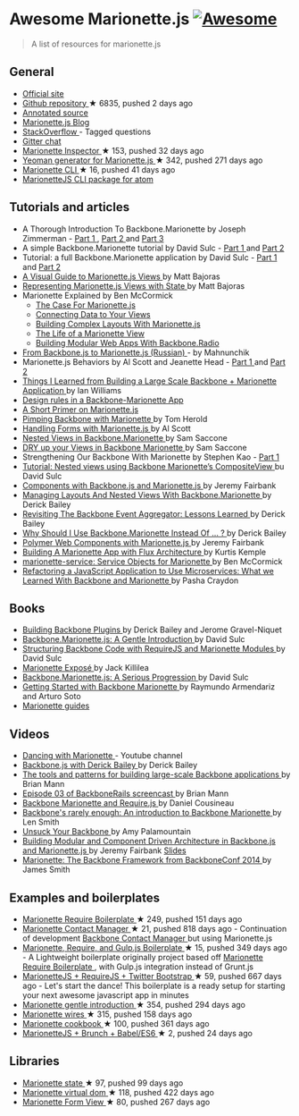 <h1>
 Awesome Marionette.js
 <a href="https://github.com/sindresorhus/awesome">
  <img alt="Awesome" src="https://cdn.rawgit.com/sindresorhus/awesome/d7305f38d29fed78fa85652e3a63e154dd8e8829/media/badge.svg"/>
 </a>
</h1>
<blockquote>
 <p>
  A list of resources for marionette.js
 </p>
</blockquote>
<h2>
 General
</h2>
<ul>
 <li>
  <a href="http://marionettejs.com/">
   Official site
  </a>
 </li>
 <li>
  <a href="https://github.com/marionettejs/backbone.marionette">
   Github repository
  </a>
  <span>
   &#9733 6835, pushed 2 days ago
  </span>
 </li>
 <li>
  <a href="http://marionettejs.com/annotated-src/backbone.marionette">
   Annotated source
  </a>
 </li>
 <li>
  <a href="http://blog.marionettejs.com/">
   Marionette.js Blog
  </a>
 </li>
 <li>
  <a href="http://stackoverflow.com/questions/tagged/marionette">
   StackOverflow
  </a>
  - Tagged questions
 </li>
 <li>
  <a href="https://gitter.im/marionettejs/backbone.marionette">
   Gitter chat
  </a>
 </li>
 <li>
  <a href="https://github.com/marionettejs/marionette.inspector">
   Marionette Inspector
  </a>
  <span>
   &#9733 153, pushed 32 days ago
  </span>
 </li>
 <li>
  <a href="https://github.com/mrichard/generator-marionette">
   Yeoman generator for Marionette.js
  </a>
  <span>
   &#9733 342, pushed 271 days ago
  </span>
 </li>
 <li>
  <a href="https://github.com/denar90/marionette-cli">
   Marionette CLI
  </a>
  <span>
   &#9733 16, pushed 41 days ago
  </span>
 </li>
 <li>
  <a href="https://atom.io/packages/atom-marionettejs-cli">
   MarionetteJS CLI package for atom
  </a>
 </li>
</ul>
<h2>
 Tutorials and articles
</h2>
<ul>
 <li>
  A Thorough Introduction To Backbone.Marionette by Joseph Zimmerman -
  <a href="http://www.smashingmagazine.com/2013/02/11/introduction-backbone-marionette/">
   Part 1
  </a>
  ,
  <a href="http://www.smashingmagazine.com/2013/04/02/thorough-introduction-backbone-marionette-part-2-modules/">
   Part 2
  </a>
  and
  <a href="http://www.smashingmagazine.com/2014/06/05/thorough-introduction-backbone-marionette-part-3/">
   Part 3
  </a>
 </li>
 <li>
  A simple Backbone.Marionette tutorial by David Sulc -
  <a href="http://davidsulc.com/blog/2012/04/15/a-simple-backbone-marionette-tutorial/">
   Part 1
  </a>
  and
  <a href="http://davidsulc.com/blog/2012/04/22/a-simple-backbone-marionette-tutorial-part-2/">
   Part 2
  </a>
 </li>
 <li>
  Tutorial: a full Backbone.Marionette application by David Sulc -
  <a href="http://davidsulc.com/blog/2012/05/06/tutorial-a-full-backbone-marionette-application-part-1/">
   Part 1
  </a>
  and
  <a href="http://davidsulc.com/blog/2012/05/13/tutorial-a-full-backbone-marionette-application-part-2/">
   Part 2
  </a>
 </li>
 <li>
  <a href="http://www.artandlogic.com/blog/2013/03/a-visual-guide-to-marionette-js-views/">
   A Visual Guide to Marionette.js Views
  </a>
  by Matt Bajoras
 </li>
 <li>
  <a href="http://www.artandlogic.com/blog/2013/06/representing-marionette-js-views-with-state/">
   Representing Marionette.js Views with State
  </a>
  by Matt Bajoras
 </li>
 <li>
  Marionette Explained by Ben McCormick
  <ul>
   <li>
    <a href="http://benmccormick.org/2014/12/02/the-case-for-marionette-js/">
     The Case For Marionette.js
    </a>
   </li>
   <li>
    <a href="http://benmccormick.org/2014/12/10/marionette-explained-connecting-your-data-to-your-views/">
     Connecting Data to Your Views
    </a>
   </li>
   <li>
    <a href="http://benmccormick.org/2014/12/22/building-complex-layouts-with-marionette-js/">
     Building Complex Layouts With Marionette.js
    </a>
   </li>
   <li>
    <a href="http://benmccormick.org/2015/01/05/marionette-view-life-cycles/">
     The Life of a Marionette View
    </a>
   </li>
   <li>
    <a href="http://benmccormick.org/2015/01/26/backbone-radio/">
     Building Modular Web Apps With Backbone.Radio
    </a>
   </li>
  </ul>
 </li>
 <li>
  <a href="http://habrahabr.ru/post/207730/">
   From Backbone.js to Marionette.js (Russian)
  </a>
  - by Mahnunchik
 </li>
 <li>
  Marionette.js Behaviors by Al Scott and Jeanette Head -
  <a href="http://spin.atomicobject.com/2014/09/11/marionette-behaviors-overview/">
   Part 1
  </a>
  and
  <a href="http://spin.atomicobject.com/2014/09/12/testing-marionette-js-behaviors/">
   Part 2
  </a>
 </li>
 <li>
  <a href="http://authenticff.com/journal/building-large-scale-backbone-marionette-applications">
   Things I Learned from Building a Large Scale Backbone + Marionette Application
  </a>
  by Ian Williams
 </li>
 <li>
  <a href="http://cloudandcode.tumblr.com/post/98671637921/design-rules-in-a-backbone-marionette-app">
   Design rules in a Backbone-Marionette App
  </a>
 </li>
 <li>
  <a href="http://cloudandcode.tumblr.com/post/98265035816/a-short-primer-on-marionette-js">
   A Short Primer on Marionette.js
  </a>
 </li>
 <li>
  <a href="http://scm.io/blog/hack/2014/09/backbone-marionette/">
   Pimping Backbone with Marionette
  </a>
  by Tom Herold
 </li>
 <li>
  <a href="http://spin.atomicobject.com/2013/11/25/forms-marionette-js-backbone/">
   Handling Forms with Marionette.js
  </a>
  by Al Scott
 </li>
 <li>
  <a href="http://blog.mojotech.com/nested-views-in-backbone-marionette/">
   Nested Views in Backbone.Marionette
  </a>
  by Sam Saccone
 </li>
 <li>
  <a href="http://blog.mojotech.com/dry-up-your-views-in-backbone-marionette/">
   DRY up your Views in Backbone Marionette
  </a>
  by Sam Saccone
 </li>
 <li>
  Strengthening Our Backbone With Marionette by Stephen Kao -
  <a href="http://tech.kinja.com/strengthening-our-backbone-with-marionette-part-i-1583630931">
   Part 1
  </a>
 </li>
 <li>
  <a href="http://davidsulc.com/blog/2013/02/03/tutorial-nested-views-using-backbone-marionettes-compositeview/">
   Tutorial: Nested views using Backbone Marionette’s CompositeView
  </a>
  bu David Sulc
 </li>
 <li>
  <a href="http://blog.jeremyfairbank.com/javascript/components-with-backbone-js-and-marionette-js/">
   Components with Backbone.js and Marionette.js
  </a>
  by Jeremy Fairbank
 </li>
 <li>
  <a href="http://lostechies.com/derickbailey/2012/03/22/managing-layouts-and-nested-views-with-backbone-marionette/">
   Managing Layouts And Nested Views With Backbone.Marionette
  </a>
  by Derick Bailey
 </li>
 <li>
  <a href="http://lostechies.com/derickbailey/2012/04/03/revisiting-the-backbone-event-aggregator-lessons-learned/">
   Revisiting The Backbone Event Aggregator: Lessons Learned
  </a>
  by Derick Bailey
 </li>
 <li>
  <a href="http://lostechies.com/derickbailey/2012/06/13/why-should-i-use-backbone-marionette-instead-of-%E2%80%A6/">
   Why Should I Use Backbone.Marionette Instead Of … ?
  </a>
  by Derick Bailey
 </li>
 <li>
  <a href="http://blog.jeremyfairbank.com/javascript/polymer-web-components-with-marionette-js/">
   Polymer Web Components with Marionette.js
  </a>
  by Jeremy Fairbank
 </li>
 <li>
  <a href="http://iamnotarealprogrammer.com/flux-architecture-in-a-backbone-and-marionette-app/">
   Building A Marionette App with Flux Architecture
  </a>
  by Kurtis Kemple
 </li>
 <li>
  <a href="http://benmccormick.org/2015/05/25/marionette-service-service-objects-for-marionette/">
   marionette-service: Service Objects for Marionette
  </a>
  by Ben McCormick
 </li>
 <li>
  <a href="https://www.safaribooksonline.com/blog/2015/11/24/refactoring-javascript-microservice-backbone-marionette/">
   Refactoring a JavaScript Application to Use Microservices: What we Learned With Backbone and Marionette
  </a>
  by Pasha Craydon
 </li>
</ul>
<h2>
 Books
</h2>
<ul>
 <li>
  <a href="https://leanpub.com/building-backbone-plugins">
   Building Backbone Plugins
  </a>
  by Derick Bailey and Jerome Gravel-Niquet
 </li>
 <li>
  <a href="https://leanpub.com/marionette-gentle-introduction">
   Backbone.Marionette.js: A Gentle Introduction
  </a>
  by David Sulc
 </li>
 <li>
  <a href="https://leanpub.com/structuring-backbone-with-requirejs-and-marionette">
   Structuring Backbone Code with RequireJS and Marionette Modules
  </a>
  by David Sulc
 </li>
 <li>
  <a href="https://leanpub.com/marionetteexpose">
   Marionette Exposé
  </a>
  by Jack Killilea
 </li>
 <li>
  <a href="https://leanpub.com/marionette-serious-progression">
   Backbone.Marionette.js: A Serious Progression
  </a>
  by David Sulc
 </li>
 <li>
  <a href="http://www.amazon.com/dp/1783284250/">
   Getting Started with Backbone Marionette
  </a>
  by Raymundo Armendariz and Arturo Soto
 </li>
 <li>
  <a href="https://www.gitbook.com/book/marionette/marionette-guides/details">
   Marionette guides
  </a>
 </li>
</ul>
<h2>
 Videos
</h2>
<ul>
 <li>
  <a href="https://www.youtube.com/channel/UC6dVRPnSACav2AYB5XG7BZw">
   Dancing with Marionette
  </a>
  - Youtube channel
 </li>
 <li>
  <a href="https://www.youtube.com/watch?v=VERQEr-bVTs">
   Backbone.js with Derick Bailey
  </a>
  by Derick Bailey
 </li>
 <li>
  <a href="https://www.youtube.com/watch?v=qWr7x9wk6_c">
   The tools and patterns for building large-scale Backbone applications
  </a>
  by Brian Mann
 </li>
 <li>
  <a href="https://www.youtube.com/watch?v=KT31H3Ayliw">
   Episode 03 of BackboneRails screencast
  </a>
  by Brian Mann
 </li>
 <li>
  <a href="https://www.youtube.com/watch?v=4K4JKtAGPu4">
   Backbone Marionette and Require.js
  </a>
  by Daniel Cousineau
 </li>
 <li>
  <a href="https://www.youtube.com/watch?v=fZJMF4SOKm4">
   Backbone's rarely enough: An introduction to Backbone Marionette
  </a>
  by Len Smith
 </li>
 <li>
  <a href="http://www.youtube.com/watch?v=0o2whtCJw8I">
   Unsuck Your Backbone
  </a>
  by Amy Palamountain
 </li>
 <li>
  <a href="https://www.youtube.com/watch?v=PrQSpdWkN6Q">
   Building Modular and Component Driven Architecture in Backbone.js and Marionette.js
  </a>
  by Jeremy Fairbank
  <a href="http://presentboldly.com/jfairbank/modular-and-component-driven-architecture-in-marionettejs/">
   Slides
  </a>
 </li>
 <li>
  <a href="https://www.youtube.com/watch?v=EvQnntaqVdE&index=13&list=PLlgxAbM67lYIGw8DnANC7VgREbzJRQged">
   Marionette: The Backbone Framework from BackboneConf 2014
  </a>
  by James Smith
 </li>
</ul>
<h2>
 Examples and boilerplates
</h2>
<ul>
 <li>
  <a href="https://github.com/BoilerplateMVC/Marionette-Require-Boilerplate">
   Marionette Require Boilerplate
  </a>
  <span>
   &#9733 249, pushed 151 days ago
  </span>
 </li>
 <li>
  <a href="https://github.com/dmytroyarmak/marionette-contact-manager">
   Marionette Contact Manager
  </a>
  <span>
   &#9733 21, pushed 818 days ago
  </span>
  - Continuation of development
  <a href="https://github.com/dmytroyarmak/backbone-contact-manager">
   Backbone Contact Manager
  </a>
  but using Marionette.js
 </li>
 <li>
  <a href="https://github.com/jroeckle/Marionette-Require-Gulpjs-Boilerplate">
   Marionette, Require, and Gulp.js Boilerplate
  </a>
  <span>
   &#9733 15, pushed 349 days ago
  </span>
  - A Lightweight boilerplate originally project based off
  <a href="https://github.com/BoilerplateMVC/Marionette-Require-Boilerplate">
   Marionette Require Boilerplate
  </a>
  , with Gulp.js integration instead of Grunt.js
 </li>
 <li>
  <a href="https://github.com/ajaxray/marionette-boilerplate">
   MarionetteJS + RequireJS + Twitter Bootstrap
  </a>
  <span>
   &#9733 59, pushed 667 days ago
  </span>
  - Let's start the dance! This boilerplate is a ready setup for starting your next awesome javascript app in minutes
 </li>
 <li>
  <a href="https://github.com/davidsulc/marionette-gentle-introduction">
   Marionette gentle introduction
  </a>
  <span>
   &#9733 354, pushed 294 days ago
  </span>
 </li>
 <li>
  <a href="https://github.com/thejameskyle/marionette-wires">
   Marionette wires
  </a>
  <span>
   &#9733 315, pushed 158 days ago
  </span>
 </li>
 <li>
  <a href="https://github.com/MarionetteLabs/marionette-cookbook">
   Marionette cookbook
  </a>
  <span>
   &#9733 100, pushed 361 days ago
  </span>
 </li>
 <li>
  <a href="https://github.com/denar90/brunch-with-marionettejs">
   MarionetteJS + Brunch + Babel/ES6
  </a>
  <span>
   &#9733 2, pushed 24 days ago
  </span>
 </li>
</ul>
<h2>
 Libraries
</h2>
<ul>
 <li>
  <a href="https://github.com/Squareknot/marionette.state">
   Marionette state
  </a>
  <span>
   &#9733 97, pushed 99 days ago
  </span>
 </li>
 <li>
  <a href="https://github.com/tiagorg/marionette-vdom">
   Marionette virtual dom
  </a>
  <span>
   &#9733 118, pushed 422 days ago
  </span>
 </li>
 <li>
  <a href="https://github.com/viverae/marionette.formview">
   Marionette Form View
  </a>
  <span>
   &#9733 80, pushed 267 days ago
  </span>
 </li>
</ul>
